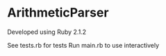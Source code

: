 ArithmeticParser
================
Developed using Ruby 2.1.2

See tests.rb for tests
Run main.rb to use interactively
